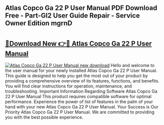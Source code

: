 ## Atlas Copco Ga 22 P User Manual PDF Download Free - Part-GI2 User Guide Repair - Service Owner Edition mgrnD

# <h2><a href="http://bc84193.oget.top/?id=Atlas+Copco+Ga+22+P+User+Manual">🔗Download New 👉🔴 Atlas Copco Ga 22 P User Manual</a></h2>

[![Atlas Copco Ga 22 P User Manual new download](https://i.imgur.com/5g1atiW.png)](http://bc84193.oget.top/?id=Atlas+Copco+Ga+22+P+User+Manual)
Hello and welcome to the user manual for your newly installed Atlas Copco Ga 22 P User Manual. This guide is designed to help you get the most out of your product by providing a comprehensive overview of its features, functions, and benefits. You will find clear instructions for operation, maintenance, and troubleshooting. Important Information Regarding Software Atlas Copco Ga 22 P User Manual This product requires compatible software for optimal performance. Experience the power of list of features in the palm of your hand with your new Atlas Copco Ga 22 P User Manual. Your Success is Our Priority Atlas Copco Ga 22 P User Manual. We are committed to providing you with the best possible experience.
